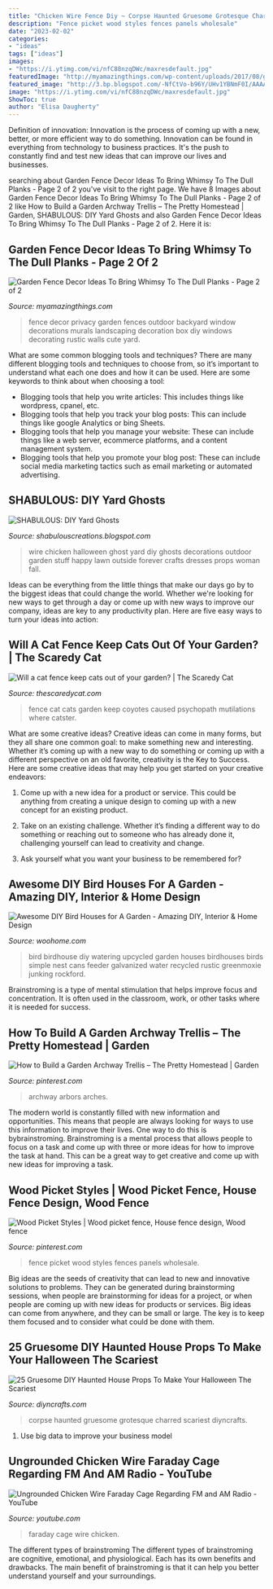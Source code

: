 ```yaml
---
title: "Chicken Wire Fence Diy ~ Corpse Haunted Gruesome Grotesque Charred Scariest Diyncrafts"
description: "Fence picket wood styles fences panels wholesale"
date: "2023-02-02"
categories:
- "ideas"
tags: ["ideas"]
images:
- "https://i.ytimg.com/vi/nfC88nzqDWc/maxresdefault.jpg"
featuredImage: "http://myamazingthings.com/wp-content/uploads/2017/08/garden-fence-decor-6.jpg"
featured_image: "http://3.bp.blogspot.com/-NfCtVo-b96Y/UHv1YBNmF0I/AAAAAAAABIk/RhFnY5IRYKI/s1600/IMG_1419.JPG"
image: "https://i.ytimg.com/vi/nfC88nzqDWc/maxresdefault.jpg"
ShowToc: true
author: "Elisa Daugherty"
---
```



Definition of innovation:
Innovation is the process of coming up with a new, better, or more efficient way to do something. Innovation can be found in everything from technology to business practices. It's the push to constantly find and test new ideas that can improve our lives and businesses.

	

		
searching about Garden Fence Decor Ideas To Bring Whimsy To The Dull Planks - Page 2 of 2 you've visit to the right page. We have 8 Images about Garden Fence Decor Ideas To Bring Whimsy To The Dull Planks - Page 2 of 2 like How to Build a Garden Archway Trellis – The Pretty Homestead | Garden, SHABULOUS: DIY Yard Ghosts and also Garden Fence Decor Ideas To Bring Whimsy To The Dull Planks - Page 2 of 2. Here it is:
		
    
## Garden Fence Decor Ideas To Bring Whimsy To The Dull Planks - Page 2 Of 2

<img loading=lazy src="http://myamazingthings.com/wp-content/uploads/2017/08/garden-fence-decor-6.jpg" onerror="this.onerror=null;this.src='https://tse1.mm.bing.net/th?id=OIP.yrobT3llZbD6aca2cO0lZwHaHa&amp;pid=15.1';" alt="Garden Fence Decor Ideas To Bring Whimsy To The Dull Planks - Page 2 of 2">

_Source: myamazingthings.com_

>fence decor privacy garden fences outdoor backyard window decorations murals landscaping decoration box diy windows decorating rustic walls cute yard. 

	

What are some common blogging tools and techniques?
There are many different blogging tools and techniques to choose from, so it’s important to understand what each one does and how it can be used. Here are some keywords to think about when choosing a tool:
- Blogging tools that help you write articles: This includes things like wordpress, cpanel, etc.
- Blogging tools that help you track your blog posts: This can include things like google Analytics or bing Sheets.
- Blogging tools that help you manage your website: These can include things like a web server, ecommerce platforms, and a content management system. 
- Blogging tools that help you promote your blog post: These can include social media marketing tactics such as email marketing or automated advertising.

    
## SHABULOUS: DIY Yard Ghosts

<img loading=lazy src="http://3.bp.blogspot.com/-NfCtVo-b96Y/UHv1YBNmF0I/AAAAAAAABIk/RhFnY5IRYKI/s1600/IMG_1419.JPG" onerror="this.onerror=null;this.src='https://tse4.mm.bing.net/th?id=OIP.bUZEicTY3gcakmul-gBT8gHaI3&amp;pid=15.1';" alt="SHABULOUS: DIY Yard Ghosts">

_Source: shabulouscreations.blogspot.com_

>wire chicken halloween ghost yard diy ghosts decorations outdoor garden stuff happy lawn outside forever crafts dresses props woman fall. 

	

Ideas can be everything from the little things that make our days go by to the biggest ideas that could change the world. Whether we're looking for new ways to get through a day or come up with new ways to improve our company, ideas are key to any productivity plan. Here are five easy ways to turn your ideas into action: 

    
## Will A Cat Fence Keep Cats Out Of Your Garden? | The Scaredy Cat

<img loading=lazy src="http://thescaredycat.com/static/images/2014/04/cat-on-a-fence.jpg" onerror="this.onerror=null;this.src='https://tse4.mm.bing.net/th?id=OIP.WgVDWAatmejCZkdn3H-VDwHaE8&amp;pid=15.1';" alt="Will a cat fence keep cats out of your garden? | The Scaredy Cat">

_Source: thescaredycat.com_

>fence cat cats garden keep coyotes caused psychopath mutilations where catster. 

	

What are some creative ideas?
Creative ideas can come in many forms, but they all share one common goal: to make something new and interesting. Whether it’s coming up with a new way to do something or coming up with a different perspective on an old favorite, creativity is the Key to Success. Here are some creative ideas that may help you get started on your creative endeavors: 
1. Come up with a new idea for a product or service. This could be anything from creating a unique design to coming up with a new concept for an existing product.

2. Take on an existing challenge. Whether it’s finding a different way to do something or reaching out to someone who has already done it, challenging yourself can lead to creativity and change.

3. Ask yourself what you want your business to be remembered for?

    
## Awesome DIY Bird Houses For A Garden - Amazing DIY, Interior &amp; Home Design

<img loading=lazy src="https://www.woohome.com/wp-content/uploads/2016/03/unusual-bird-nests-woohome-15.jpg" onerror="this.onerror=null;this.src='https://tse1.mm.bing.net/th?id=OIP.TixsEdGzIwg6GpJboioD4AHaLI&amp;pid=15.1';" alt="Awesome DIY Bird Houses for A Garden - Amazing DIY, Interior &amp; Home Design">

_Source: woohome.com_

>bird birdhouse diy watering upcycled garden houses birdhouses birds simple nest cans feeder galvanized water recycled rustic greenmoxie junking rockford. 

	

Brainstroming is a type of mental stimulation that helps improve focus and concentration. It is often used in the classroom, work, or other tasks where it is needed for success.

    
## How To Build A Garden Archway Trellis – The Pretty Homestead | Garden

<img loading=lazy src="https://i.pinimg.com/736x/ef/26/f0/ef26f084368fbc7dabef3657ca3e1356.jpg" onerror="this.onerror=null;this.src='https://tse2.mm.bing.net/th?id=OIP.MO-do42dMBekRNNOoUa9VQHaKL&amp;pid=15.1';" alt="How to Build a Garden Archway Trellis – The Pretty Homestead | Garden">

_Source: pinterest.com_

>archway arbors arches. 

	

The modern world is constantly filled with new information and opportunities. This means that people are always looking for ways to use this information to improve their lives. One way to do this is bybrainstroming. Brainstroming is a mental process that allows people to focus on a task and come up with three or more ideas for how to improve the task at hand. This can be a great way to get creative and come up with new ideas for improving a task.

    
## Wood Picket Styles | Wood Picket Fence, House Fence Design, Wood Fence

<img loading=lazy src="https://i.pinimg.com/736x/4b/d1/46/4bd1464e20954fea19ef4c38c1bcc418--wood-fences-picket-fences.jpg" onerror="this.onerror=null;this.src='https://tse3.mm.bing.net/th?id=OIP.kModEsZWh7NMZgbXbOBQjwHaFj&amp;pid=15.1';" alt="Wood Picket Styles | Wood picket fence, House fence design, Wood fence">

_Source: pinterest.com_

>fence picket wood styles fences panels wholesale. 

	

Big ideas are the seeds of creativity that can lead to new and innovative solutions to problems. They can be generated during brainstorming sessions, when people are brainstorming for ideas for a project, or when people are coming up with new ideas for products or services. Big ideas can come from anywhere, and they can be small or large. The key is to keep them focused and to consider what could be done with them.

    
## 25 Gruesome DIY Haunted House Props To Make Your Halloween The Scariest

<img loading=lazy src="https://www.diyncrafts.com/wp-content/uploads/2017/09/9-corpse.jpg" onerror="this.onerror=null;this.src='https://tse3.mm.bing.net/th?id=OIP.gtPfGGTaWTREvmUJ0wmW3QHaK8&amp;pid=15.1';" alt="25 Gruesome DIY Haunted House Props To Make Your Halloween The Scariest">

_Source: diyncrafts.com_

>corpse haunted gruesome grotesque charred scariest diyncrafts. 

	

1. Use big data to improve your business model

    
## Ungrounded Chicken Wire Faraday Cage Regarding FM And AM Radio - YouTube

<img loading=lazy src="https://i.ytimg.com/vi/nfC88nzqDWc/maxresdefault.jpg" onerror="this.onerror=null;this.src='https://tse2.mm.bing.net/th?id=OIP.m4yvw-3G70q6q0X45ODiBwHaEK&amp;pid=15.1';" alt="Ungrounded Chicken Wire Faraday Cage Regarding FM and AM Radio - YouTube">

_Source: youtube.com_

>faraday cage wire chicken. 

	

The different types of brainstroming
The different types of brainstroming are cognitive, emotional, and physiological. Each has its own benefits and drawbacks. The main benefit of brainstroming is that it can help you better understand yourself and your surroundings.

